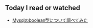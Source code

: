 ## Today I read or watched

- [Mysqlのboolean型について調べてみた](https://qiita.com/ritukiii/items/3a3667391d4d65678d82)